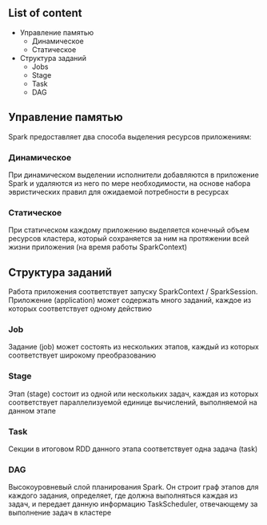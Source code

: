 ## List of content
- Управление памятью
  - Динамическое
  - Статическое
- Структура заданий
  - Jobs
  - Stage
  - Task
  - DAG
 
## Управление памятью
Spark предоставляет два способа выделения ресурсов приложениям:

### Динамическое
При динамическом выделении исполнители добавляются в приложение Spark и удаляются из него по мере необходимости, на основе набора эвристических правил для ожидаемой потребности в ресурсах
### Статическое
При статическом каждому приложению выделяется конечный объем ресурсов кластера, который сохраняется за ним на протяжении всей жизни приложения (на время работы SparkContext)

## Структура заданий

Работа приложения соответствует запуску SparkContext / SparkSession. Приложение (application) может содержать много заданий, каждое из которых соответствует одному действию

### Job
Задание (job) может состоять из нескольких этапов, каждый из которых соответствует широкому преобразованию
### Stage
Этап (stage) состоит из одной или нескольких задач, каждая из которых соответствует параллелизуемой единице вычислений, выполняемой на данном этапе
### Task
Секции в итоговом RDD данного этапа соответствует одна задача (task)
### DAG
Высокоуровневый слой планирования Spark. Он строит граф этапов для каждого задания, определяет, где должна выполняться каждая из задач, и передает данную информацию TaskScheduler, отвечающему за выполнение задач в кластере
